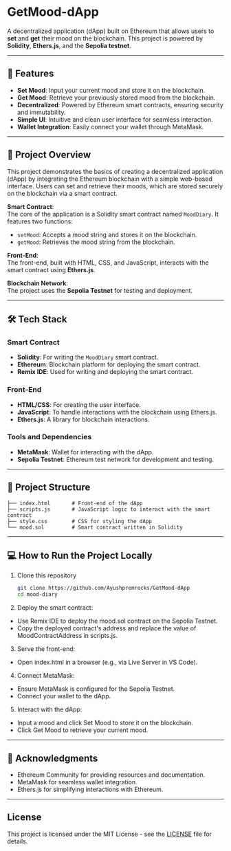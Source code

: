 # GetMood-dApp

A decentralized application (dApp) built on Ethereum that allows users to **set** and **get** their mood on the blockchain. This project is powered by **Solidity**, **Ethers.js**, and the **Sepolia testnet**.

---

## 🚀 Features

- **Set Mood**: Input your current mood and store it on the blockchain.
- **Get Mood**: Retrieve your previously stored mood from the blockchain.
- **Decentralized**: Powered by Ethereum smart contracts, ensuring security and immutability.
- **Simple UI**: Intuitive and clean user interface for seamless interaction.
- **Wallet Integration**: Easily connect your wallet through MetaMask.

---

## 📜 Project Overview

This project demonstrates the basics of creating a decentralized application (dApp) by integrating the Ethereum blockchain with a simple web-based interface. Users can set and retrieve their moods, which are stored securely on the blockchain via a smart contract.

**Smart Contract**:  
The core of the application is a Solidity smart contract named `MoodDiary`. It features two functions:  
- `setMood`: Accepts a mood string and stores it on the blockchain.  
- `getMood`: Retrieves the mood string from the blockchain.

**Front-End**:  
The front-end, built with HTML, CSS, and JavaScript, interacts with the smart contract using **Ethers.js**.

**Blockchain Network**:  
The project uses the **Sepolia Testnet** for testing and deployment. 

---

## 🛠️ Tech Stack

### Smart Contract
- **Solidity**: For writing the `MoodDiary` smart contract.
- **Ethereum**: Blockchain platform for deploying the smart contract.
- **Remix IDE**: Used for writing and deploying the smart contract.

### Front-End
- **HTML/CSS**: For creating the user interface.
- **JavaScript**: To handle interactions with the blockchain using Ethers.js.
- **Ethers.js**: A library for blockchain interactions.

### Tools and Dependencies
- **MetaMask**: Wallet for interacting with the dApp.
- **Sepolia Testnet**: Ethereum test network for development and testing.

---

## 📂 Project Structure
   ```plaintext
   ├── index.html       # Front-end of the dApp
   ├── scripts.js       # JavaScript logic to interact with the smart contract
   ├── style.css        # CSS for styling the dApp
   └── mood.sol         # Smart contract written in Solidity
   ```
---
## 💻 How to Run the Project Locally

1. Clone this repository
   ```bash
   git clone https://github.com/Ayushpremrocks/GetMood-dApp
   cd mood-diary
   ```
2. Deploy the smart contract:
  - Use Remix IDE to deploy the mood.sol contract on the Sepolia Testnet.
  - Copy the deployed contract's address and replace the value of MoodContractAddress in scripts.js.
3. Serve the front-end:
  - Open index.html in a browser (e.g., via Live Server in VS Code).
4. Connect MetaMask:
  - Ensure MetaMask is configured for the Sepolia Testnet.
  - Connect your wallet to the dApp.
5. Interact with the dApp:
  - Input a mood and click Set Mood to store it on the blockchain.
  - Click Get Mood to retrieve your current mood.
---
## 🙌 Acknowledgments
  - Ethereum Community for providing resources and documentation.
  - MetaMask for seamless wallet integration.
  - Ethers.js for simplifying interactions with Ethereum.
---
## License

This project is licensed under the MIT License - see the [LICENSE](LICENSE) file for details.

